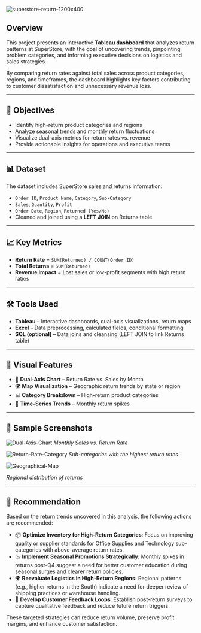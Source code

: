 ![superstore-return-1200x400](https://github.com/user-attachments/assets/1e634f3b-4aae-44b5-9f0a-627acda6bfd9)




## Overview
This project presents an interactive **Tableau dashboard** that analyzes return patterns at SuperStore, with the goal of uncovering trends, pinpointing problem categories, and informing executive decisions on logistics and sales strategies.

By comparing return rates against total sales across product categories, regions, and timeframes, the dashboard highlights key factors contributing to customer dissatisfaction and unnecessary revenue loss.

---

## 🎯 Objectives
- Identify high-return product categories and regions
- Analyze seasonal trends and monthly return fluctuations
- Visualize dual-axis metrics for return rates vs. revenue
- Provide actionable insights for operations and executive teams

---

## 📊 Dataset
The dataset includes SuperStore sales and returns information:
- `Order ID`, `Product Name`, `Category`, `Sub-Category`
- `Sales`, `Quantity`, `Profit`
- `Order Date`, `Region`, `Returned (Yes/No)`
- Cleaned and joined using a **LEFT JOIN** on Returns table

---

## 📈 Key Metrics
- **Return Rate** = `SUM(Returned) / COUNT(Order ID)`
- **Total Returns** = `SUM(Returned)`
- **Revenue Impact** = Lost sales or low-profit segments with high return ratios

---

## 🛠️ Tools Used
- **Tableau** – Interactive dashboards, dual-axis visualizations, return maps
- **Excel** – Data preprocessing, calculated fields, conditional formatting
- **SQL (optional)** – Data joins and cleansing (LEFT JOIN to link Returns table)

---

## 📌 Visual Features
- 🔄 **Dual-Axis Chart** – Return Rate vs. Sales by Month
- 🌍 **Map Visualization** – Geographic return trends by state or region
- 📊 **Category Breakdown** – High-return product categories
- 📆 **Time-Series Trends** – Monthly return spikes

---

## 📸 Sample Screenshots

![Dual-Axis-Chart](https://github.com/user-attachments/assets/b63c95d6-92fd-4205-af50-78f95da3f668)
*Monthly Sales vs. Return Rate*

![Return-Rate-Category](https://github.com/user-attachments/assets/840f0280-20b0-4417-84eb-8455e71be57b)
*Sub-categories with the highest return rates*

![Geographical-Map](https://github.com/user-attachments/assets/e17f2832-eb2e-4387-a0f6-fc98e74f57a3)

*Regional distribution of returns*

---

## 📌 Recommendation

Based on the return trends uncovered in this analysis, the following actions are recommended:

- 📦 **Optimize Inventory for High-Return Categories**: Focus on improving quality or supplier standards for Office Supplies and Technology sub-categories with above-average return rates.
- 📉 **Implement Seasonal Promotions Strategically**: Monthly spikes in returns post-Q4 suggest a need for better customer education during seasonal surges and clearer return policies.
- 🌍 **Reevaluate Logistics in High-Return Regions**: Regional patterns (e.g., higher returns in the South) indicate a need for deeper review of shipping practices or warehouse handling.
- 💬 **Develop Customer Feedback Loops**: Establish post-return surveys to capture qualitative feedback and reduce future return triggers.

These targeted strategies can reduce return volume, preserve profit margins, and enhance customer satisfaction.

